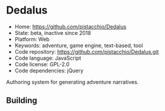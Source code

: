 # Dedalus

- Home: https://github.com/pistacchio/Dedalus
- State: beta, inactive since 2018
- Platform: Web
- Keywords: adventure, game engine, text-based, tool
- Code repository: https://github.com/pistacchio/Dedalus.git
- Code language: JavaScript
- Code license: GPL-2.0
- Code dependencies: jQuery

Authoring system for generating adventure narratives.

## Building
